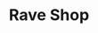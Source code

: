 ---
layout: archive
title: "Rave Shop"
tags:
  categories: web
ads: false
share: false
linkurl: "http://www.xtragear.services"
client: X-TRA Gear Services
image:
  id: 37926912164
blurb: "Splash page with CSS3 animations."
---